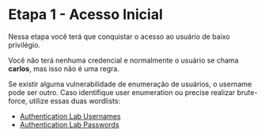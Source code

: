 # Etapa 1 - Acesso Inicial

Nessa etapa você terá que conquistar o acesso ao usuário de baixo privilégio. 

Você não terá nenhuma credencial e normalmente o usuário se chama **carlos**, mas isso não é uma regra.

Se existir alguma vulnerabilidade de enumeração de usuários, o username pode ser outro. Caso identifique user enumeration ou precise realizar brute-force, utilize essas duas wordlists:
* [Authentication Lab Usernames](https://portswigger.net/web-security/authentication/auth-lab-usernames)
* [Authentication Lab Passwords](https://portswigger.net/web-security/authentication/auth-lab-passwords)
